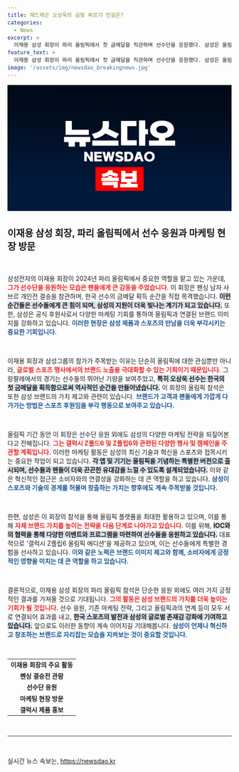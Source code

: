 ```yaml
---
title: 재드래곤 오상욱의 금빛 찌르기 진실은?
categories:
  - News
excerpt: >
  이재용 삼성 회장이 파리 올림픽에서 첫 금메달을 직관하며 선수단을 응원했다. 삼성은 올림픽 현장에서 신작 스마트폰을 마케팅하며, 특별한 순간을 기록하는 빅토리 셀피 프로그램을 통해 핫한 이슈로 떠오르고 있다!
feature_text: >
  이재용 삼성 회장이 파리 올림픽에서 첫 금메달을 직관하며 선수단을 응원했다. 삼성은 올림픽 현장에서 신작 스마트폰을 마케팅하며, 특별한 순간을 기록하는 빅토리 셀피 프로그램을 통해 핫한 이슈로 떠오르고 있다!
image: '/assets/img/newsdao_breakingnews.jpg'
---
```


<p><img src="/assets/img/newsdao_breakingnews.jpg" alt="bookingtag 속보" /></p>

<h2 data-ke-size="size26">이재용 삼성 회장, 파리 올림픽에서 선수 응원과 마케팅 현장 방문</h2>

<p data-ke-size="size16">&nbsp;</p>

<p>삼성전자의 이재용 회장이 2024년 파리 올림픽에서 중요한 역할을 맡고 있는 가운데, <b><span style="color: #ee2323;">그가 선수단을 응원하는 모습은 팬들에게 큰 감동을 주었습니다.</span></b> 이 회장은 펜싱 남자 사브르 개인전 결승을 참관하며, 한국 선수의 금메달 획득 순간을 직접 목격했습니다. <b><span style="background-color: #21538527;">이런 순간들은 선수들에게 큰 힘이 되며, 삼성의 지원이 더욱 빛나는 계기가 되고 있습니다.</span></b> 또한, 삼성은 공식 후원사로서 다양한 마케팅 기회를 통하여 올림픽과 연결된 브랜드 이미지를 강화하고 있습니다. <b><span style="color: #1a5490;">이러한 현장은 삼성 제품과 스포츠의 만남을 더욱 부각시키는 중요한 기회입니다.</span></b></p>

<p data-ke-size="size16">&nbsp;</p>

<p>이재용 회장과 삼성그룹의 참가가 주목받는 이유는 단순히 올림픽에 대한 관심뿐만 아니라, <b><span style="color: #ee2323;">글로벌 스포츠 행사에서의 브랜드 노출을 극대화할 수 있는 기회이기 때문입니다.</span></b> 그랑팔레에서의 경기는 선수들의 뛰어난 기량을 보여주었고, <b><span style="background-color: #21538527;">특히 오상욱 선수는 한국의 첫 금메달을 획득함으로써 역사적인 순간을 만들어냈습니다.</span></b> 이 회장의 올림픽 참석은 또한 삼성 브랜드의 가치 제고와 관련이 있습니다. <b><span style="color: #1a5490;">브랜드가 고객과 팬들에게 가깝게 다가가는 방법은 스포츠 후원임을 부각 행동으로 보여주고 있습니다.</span></b></p>

<p data-ke-size="size16">&nbsp;</p>

<p>올림픽 기간 동안 이 회장은 선수단 응원 외에도 삼성의 다양한 마케팅 전략을 되짚어본다고 전해집니다. <b><span style="color: #ee2323;">그는 갤럭시 Z폴드6 및 Z플립6와 관련된 다양한 행사 및 캠페인을 주관할 계획입니다.</span></b> 이러한 마케팅 활동은 삼성의 최신 기술과 혁신을 스포츠와 접목시키는 중요한 작업이 되고 있습니다. <b><span style="background-color: #21538527;">각 앱 및 기기는 올림픽을 기념하는 특별한 버전으로 출시되며, 선수들과 팬들이 더욱 끈끈한 유대감을 느낄 수 있도록 설계되었습니다.</span></b> 이와 같은 혁신적인 접근은 소비자와의 연결성을 강화하는 데 큰 역할을 하고 있습니다. <b><span style="color: #1a5490;">삼성이 스포츠와 기술의 경계를 허물며 창출하는 가치는 향후에도 계속 주목받을 것입니다.</span></b></p>

<p data-ke-size="size16">&nbsp;</p>

<p>한편, 삼성은 이 회장의 참석을 통해 올림픽 플랫폼을 최대한 활용하고 있으며, 이를 통해 <b><span style="color: #ee2323;">자체 브랜드 가치를 높이는 전략을 다음 단계로 나아가고 있습니다.</span></b> 이를 위해, <b><span style="background-color: #21538527;">IOC와의 협력을 통해 다양한 이벤트와 프로그램을 마련하여 선수들을 응원하고 있습니다.</span></b> 대표적으로 '갤럭시 Z플립6 올림픽 에디션'을 제공하고 있으며, 이는 선수들에게 특별한 경험을 선사하고 있습니다. <b><span style="color: #1a5490;">이와 같은 노력은 브랜드 이미지 제고와 함께, 소비자에게 긍정적인 영향을 미치는 데 큰 역할을 하고 있습니다.</span></b></p>

<p data-ke-size="size16">&nbsp;</p>

<p>결론적으로, 이재용 삼성 회장의 파리 올림픽 참석은 단순한 응원 외에도 여러 가지 긍정적인 결과를 가져올 것으로 기대됩니다. <b><span style="color: #ee2323;">그의 활동은 삼성 브랜드의 가치를 더욱 높이는 기회가 될 것입니다.</span></b> 선수 응원, 기존 마케팅 전략, 그리고 올림픽과의 연계 등이 모두 서로 연결되어 효과를 내고, <b><span style="background-color: #21538527;">한국 스포츠의 발전과 삼성의 글로벌 존재감 강화에 기여하고 있습니다.</span></b> 앞으로도 이러한 동향이 계속 이어지길 기대해봅니다. <b><span style="color: #1a5490;">삼성이 언제나 혁신하고 창조하는 브랜드로 자리잡는 모습을 지켜보는 것이 중요할 것입니다.</span></b></p>

<p data-ke-size="size16">&nbsp;</p>

<table style="width: 100%;">
  <tr>
    <td style="text-align: center; height: 17px;"><b>이재용 회장의 주요 활동</b></td>
  </tr>
  <tr>
    <td style="text-align: center; height: 17px;"><b>펜싱 결승전 관람</b></td>
  </tr>
  <tr>
    <td style="text-align: center; height: 17px;"><b>선수단 응원</b></td>
  </tr>
  <tr>
    <td style="text-align: center; height: 17px;"><b>마케팅 현장 방문</b></td>
  </tr>
  <tr>
    <td style="text-align: center; height: 17px;"><b>갤럭시 제품 홍보</b></td>
  </tr>
</table>

<p data-ke-size="size16">&nbsp;</p>

<hr />

<p data-ke-size="size16">&nbsp;</p>
실시간 뉴스 속보는, <a href="https://newsdao.kr" rel="dofollow">https://newsdao.kr</a>


